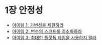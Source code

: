 # 1장 안정성

- [아이템 1: 가변성을 제한하라](item1.md)
- [아이템 2: 변수의 스코프를 최소화하라](item2.md)
- [아이템 3: 최대한 플랫폼 타입을 사용하지 말라](item3.md)
